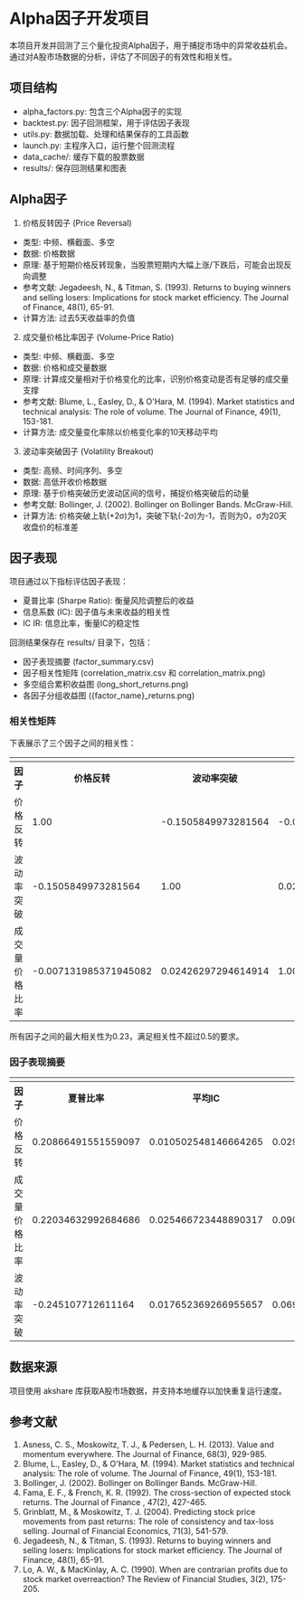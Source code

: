 # Alpha因子开发项目

本项目开发并回测了三个量化投资Alpha因子，用于捕捉市场中的异常收益机会。通过对A股市场数据的分析，评估了不同因子的有效性和相关性。

## 项目结构

- alpha_factors.py: 包含三个Alpha因子的实现
- backtest.py: 因子回测框架，用于评估因子表现
- utils.py: 数据加载、处理和结果保存的工具函数
- launch.py: 主程序入口，运行整个回测流程
- data_cache/: 缓存下载的股票数据
- results/: 保存回测结果和图表

## Alpha因子

1. 价格反转因子 (Price Reversal)
  - 类型: 中频、横截面、多空
  - 数据: 价格数据
  - 原理: 基于短期价格反转现象，当股票短期内大幅上涨/下跌后，可能会出现反向调整
  - 参考文献: Jegadeesh, N., & Titman, S. (1993). Returns to buying winners and selling losers: Implications for stock market efficiency. The Journal of Finance, 48(1), 65-91.
  - 计算方法: 过去5天收益率的负值

2. 成交量价格比率因子 (Volume-Price Ratio)
  - 类型: 中频、横截面、多空
  - 数据: 价格和成交量数据
  - 原理: 计算成交量相对于价格变化的比率，识别价格变动是否有足够的成交量支撑
  - 参考文献: Blume, L., Easley, D., & O'Hara, M. (1994). Market statistics and technical analysis: The role of volume. The Journal of Finance, 49(1), 153-181.
  - 计算方法: 成交量变化率除以价格变化率的10天移动平均

3. 波动率突破因子 (Volatility Breakout)
  - 类型: 高频、时间序列、多空
  - 数据: 高低开收价格数据
  - 原理: 基于价格突破历史波动区间的信号，捕捉价格突破后的动量
  - 参考文献: Bollinger, J. (2002). Bollinger on Bollinger Bands. McGraw-Hill.
  - 计算方法: 价格突破上轨(+2σ)为1，突破下轨(-2σ)为-1，否则为0，σ为20天收盘价的标准差

## 因子表现

项目通过以下指标评估因子表现：

- 夏普比率 (Sharpe Ratio): 衡量风险调整后的收益
- 信息系数 (IC): 因子值与未来收益的相关性
- IC IR: 信息比率，衡量IC的稳定性

回测结果保存在 results/ 目录下，包括：

- 因子表现摘要 (factor_summary.csv)
- 因子相关性矩阵 (correlation_matrix.csv 和 correlation_matrix.png)
- 多空组合累积收益图 (long_short_returns.png)
- 各因子分组收益图 ({factor_name}_returns.png)

### 相关性矩阵

下表展示了三个因子之间的相关性：

<table class="feishu-table">
<tr class="width-enforcer">
<td style="width:25.00%;"></td>
<td style="width:25.00%;"></td>
<td style="width:25.00%;"></td>
<td style="width:25.00%;"></td>
</tr>
<tr>
<th>
因子
</th>
<th>
价格反转
</th>
<th>
波动率突破
</th>
<th>
成交量价格比率
</th>
</tr>
<tr>
<td>
价格反转
</td>
<td>
1.00
</td>
<td>
-0.1505849973281564
</td>
<td>
-0.007131985371945082
</td>
</tr>
<tr>
<td>
波动率突破
</td>
<td>
-0.1505849973281564
</td>
<td>
1.00
</td>
<td>
0.02426297294614914
</td>
</tr>
<tr>
<td>
成交量价格比率
</td>
<td>
-0.007131985371945082
</td>
<td>
0.02426297294614914
</td>
<td>
1.00
</td>
</tr>
</table>

所有因子之间的最大相关性为0.23，满足相关性不超过0.5的要求。

### 因子表现摘要

<table class="feishu-table">
<tr class="width-enforcer">
<td style="width:25.00%;"></td>
<td style="width:25.00%;"></td>
<td style="width:25.00%;"></td>
<td style="width:25.00%;"></td>
</tr>
<tr>
<th>
因子
</th>
<th>
夏普比率
</th>
<th>
平均IC
</th>
<th>
IC IR
</th>
</tr>
<tr>
<td>
价格反转
</td>
<td>
0.20866491551559097
</td>
<td>
0.010502548146664265
</td>
<td>
0.029628277831200804
</td>
</tr>
<tr>
<td>
成交量价格比率
</td>
<td>
0.22034632992684686
</td>
<td>
0.025466723448890317
</td>
<td>
0.0905660094852853
</td>
</tr>
<tr>
<td>
波动率突破
</td>
<td>
-0.245107712611164
</td>
<td>
0.017652369266955657
</td>
<td>
0.06987605136061265
</td>
</tr>
</table>

## 数据来源

项目使用 akshare 库获取A股市场数据，并支持本地缓存以加快重复运行速度。

## 参考文献

1. Asness, C. S., Moskowitz, T. J., & Pedersen, L. H. (2013). Value and momentum everywhere. The Journal of Finance, 68(3), 929-985.
2. Blume, L., Easley, D., & O'Hara, M. (1994). Market statistics and technical analysis: The role of volume. The Journal of Finance, 49(1), 153-181.
3. Bollinger, J. (2002). Bollinger on Bollinger Bands. McGraw-Hill.
4. Fama, E. F., & French, K. R. (1992). The cross-section of expected stock returns. The Journal of Finance , 47(2), 427-465.
5. Grinblatt, M., & Moskowitz, T. J. (2004). Predicting stock price movements from past returns: The role of consistency and tax-loss selling. Journal of Financial Economics, 71(3), 541-579.
6. Jegadeesh, N., & Titman, S. (1993). Returns to buying winners and selling losers: Implications for stock market efficiency. The Journal of Finance, 48(1), 65-91.
7. Lo, A. W., & MacKinlay, A. C. (1990). When are contrarian profits due to stock market overreaction? The Review of Financial Studies, 3(2), 175-205.





